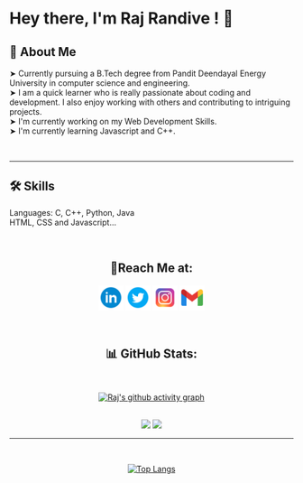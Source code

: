 # **Hey there, I'm Raj Randive !** 👋


## 🚀 **About Me**  
&#10148; Currently pursuing a B.Tech degree from Pandit Deendayal Energy University in computer science and engineering.  
&#10148; I am a quick learner who is really passionate about coding and development. I also enjoy working with others and contributing to intriguing projects.  
&#10148; I'm currently working on my Web Development Skills.  
&#10148; I'm currently learning Javascript and C++.

<br>

---

## 🛠 **Skills**
Languages: C, C++, Python, Java  
HTML, CSS and Javascript...

<br>

<div align = "center">

## 🔗**Reach Me at:**

<a href="https://www.linkedin.com/in/rajrandive14/"><img src="Logos/linkedin-circled-96.png" alt= "Linkedin" width="44px"></a>
<a href="https://twitter.com/_R_Randive_"><img src="Logos/twitter-circled-96.png" alt= "Twitter" width="44px"></a>
<a href="https://www.instagram.com/raj_xiv.v_/"><img src="Logos/Instagram-96.png" alt= "Instagram" width="44px"></a>
<a href="mailto: randiveraj1405@gmail.com"><img src="Logos/gmail-96.png" alt= "Email" width="44px"></a>

<br>

<div align="Center">

## 📊 GitHub Stats:

<br>


[![Raj's github activity graph](https://activity-graph.herokuapp.com/graph?username=Raj-Randive&theme=react-dark)](https://github.com/ashutosh00710/github-readme-activity-graph)

<br>


<div align="center">
  <a href="https://github.com/anuraghazra/github-readme-stats"><img width="49%" src="https://github-readme-stats.vercel.app/api?username=Raj-Randive&theme=radical&show_icons=true" /></a>
  <a href="https://git.io/streak-stats"><img width="49%" src="https://github-readme-streak-stats.herokuapp.com/?user=Raj-Randive&theme=radical&show_icons=true" /></a>
</div>


---

<br>

[![Top Langs](https://github-readme-stats.vercel.app/api/top-langs/?username=Raj-Randive&layout=compact&theme=radical&langs_count=6&hide=jupyter%20notebook)](https://github.com/anuraghazra/github-readme-stats)

</div>